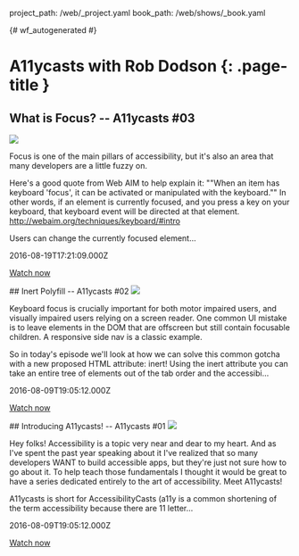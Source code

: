 project_path: /web/_project.yaml
book_path: /web/shows/_book.yaml

{# wf_autogenerated #}


# A11ycasts with Rob Dodson {: .page-title }

## What is Focus? -- A11ycasts #03

<a href="/web/shows/ay11casts/what-is-focus-a11ycasts-03">
  <img class="attempt-right" src="https://i.ytimg.com/vi/EFv9ubbZLKw/mqdefault.jpg">
</a>

Focus is one of the main pillars of accessibility, but it&#x27;s also an area that many developers are a little fuzzy on.

Here&#x27;s a good quote from Web AIM to help explain it: &quot;&quot;When an item has keyboard &#x27;focus&#x27;, it can be activated or manipulated with the keyboard.&quot;&quot; In other words, if an element is currently focused, and you press a key on your keyboard, that keyboard event will be directed at that element. http://webaim.org/techniques/keyboard/#intro

Users can change the currently focused element…

2016-08-19T17:21:09.000Z

[Watch now](/web/shows/ay11casts/what-is-focus-a11ycasts-03) 

<div style="clear:both;"></div>
## Inert Polyfill -- A11ycasts #02

<a href="/web/shows/ay11casts/inert-polyfill-a11ycasts-02">
  <img class="attempt-right" src="https://i.ytimg.com/vi/fGLp_gfMMGU/mqdefault.jpg">
</a>

Keyboard focus is crucially important for both motor impaired users, and visually impaired users relying on a screen reader. One common UI mistake is to leave elements in the DOM that are offscreen but still contain focusable children. A responsive side nav is a classic example.

So in today&#x27;s episode we&#x27;ll look at how we can solve this common gotcha with a new proposed HTML attribute: inert! Using the inert attribute you can take an entire tree of elements out of the tab order and the accessibi…

2016-08-09T19:05:12.000Z

[Watch now](/web/shows/ay11casts/inert-polyfill-a11ycasts-02) 

<div style="clear:both;"></div>
## Introducing A11ycasts! -- A11ycasts #01

<a href="/web/shows/ay11casts/introducing-a11ycasts-a11ycasts-01">
  <img class="attempt-right" src="https://i.ytimg.com/vi/HtTyRajRuyY/mqdefault.jpg">
</a>

Hey folks! Accessibility is a topic very near and dear to my heart. And as I&#x27;ve spent the past year speaking about it I&#x27;ve realized that so many developers WANT to build accessible apps, but they&#x27;re just not sure how to go about it. To help teach those fundamentals I thought it would be great to have a series dedicated entirely to the art of accessibility. Meet A11ycasts!

A11ycasts is short for AccessibilityCasts (a11y is a common shortening of the term accessibility because there are 11 letter…

2016-08-09T19:05:12.000Z

[Watch now](/web/shows/ay11casts/introducing-a11ycasts-a11ycasts-01) 

<div style="clear:both;"></div>
